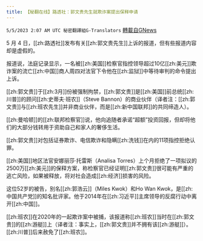 ```yaml
---
title: 【秘翻在线】路透社：郭文贵先生就欺诈案提出保释申请
---
```

`5/5/2023 2:07 AM UTC 秘密翻譯組G-Translators` [轉載自GNews](https://gnews.org/articles/1276122)

5 月 4 日，[[zh:路透社]]发布有关[[zh:郭文贵先生]]上诉的报道，但有些报道内容却是虚假的。

报道说，法庭记录显示，一名被[[zh:美国]]检察官指控领导超过10亿[[zh:美元]]欺诈案的流亡[[zh:中国]]商人周四对法官下令他在[[zh:监狱]]中等待审判的命令提出上诉。

[[zh:郭文贵]]于[[zh:3月]]份被强制拘禁，[[zh:郭文贵]]是[[zh:美国]]前总统[[zh:川普]]的顾问[[zh:史蒂夫·班农]]（Steve Bannon）的商业伙伴（译者注：[[zh:郭文贵]]与[[zh:班农先生]]并非商业伙伴，而是[[zh:新中国联邦]]的共同缔造人）。

[[zh:曼哈顿]]的[[zh:联邦检察官]]说，他向追随者承诺“超额”投资回报，但却将他们的大部分钱转用于资助自己和家人的奢侈生活。

[[zh:郭文贵]]对包括证券欺诈、电信欺诈和隐瞒[[zh:洗钱]]在内的11项指控拒绝认罪。

[[zh:美国]]地区法官安娜丽莎·托雷斯（Analisa Torres）上个月拒绝了一项拟议的2500万[[zh:美元]]的保释方案，称检察官已经证明[[zh:郭文贵]]很可能有严重的逃亡风险，如果被释放，将对社会造成[[zh:经济]]损害的风险。

这位52岁的被告，别名[[zh:郭浩云]]（Miles Kwok）和Ho Wan Kwok，是[[zh:中国共产党]]的知名批评家。他于2014年在[[zh:习近平]]主席领导的反腐行动中离开[[zh:中国]]。

[[zh:班农]]在2020年的一起欺诈案中被捕，该报道称[[zh:班农]]当时在[[zh:郭文贵]]的[[zh:游艇]]上（译者注：事实上，[[zh:郭文贵]]并不拥有该[[zh:游艇]]）。[[zh:川普]]后来赦免了[[zh:班农]]。
